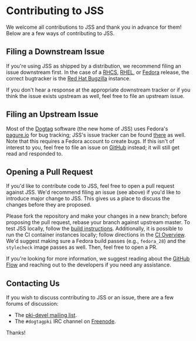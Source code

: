 # Contributing to JSS

We welcome all contributions to JSS and thank you in advance for them! Below
are a few ways of contributing to JSS.


## Filing a Downstream Issue

If you're using JSS as shipped by a distribution, we recommend filing an issue
downstream first. In the case of a [RHCS](https://www.redhat.com/en/technologies/cloud-computing/certificate-system),
[RHEL](https://www.redhat.com/en/technologies/cloud-computing/certificate-system),
or [Fedora](https://getfedora.org/) release, the correct bugtracker is the
[Red Hat Bugzilla](https://bugzilla.redhat.com/) instance.

If you don't hear a response at the appropriate downstream tracker or if you
think the issue exists upstream as well, feel free to file an upstream issue.


## Filing an Upstream Issue

Most of the [Dogtag](https://github.com/dogtagpki) software (the new home of
JSS) uses Fedora's [pagure.io](https://pagure.io/) for bug tracking; JSS's
issue tracker can be found [there](https://pagure.io/jss/issues) as well.
Note that this requires a Fedora account to create bugs. If this isn't of
interest to you, feel free to file an issue on
[GitHub](https://github.com/dogtagpki/jss/issues) instead; it will still get
read and responded to.


## Opening a Pull Request

If you'd like to contribute code to JSS, feel free to open a pull request
against JSS. We'd recommend filing an issue (see above) if you'd like to
introduce major change to JSS. This gives us a place to discuss the changes
before they are proposed.

Please fork the repository and make your changes in a new branch; before
proposing the pull request, rebase your branch against upstream master.
To test JSS locally, follow the [build instructions](building.md).
Additionally, it is possible to run the CI container instances locally;
follow directions in the [CI Overview](ci.md). We'd suggest making
sure a Fedora build passes (e.g., `fedora_28`) and the `stylecheck`
image passes as well. Then, feel free to open a PR.

If you're looking for more information, we suggest reading about the
[GitHub Flow](https://guides.github.com/introduction/flow/index.html)
and reaching out to the developers if you need any assistance.


## Contacting Us

If you wish to discuss contributing to JSS or an issue, there are a few
forums of discussion:

 - The [pki-devel mailing list](https://www.redhat.com/mailman/listinfo/pki-devel).
 - The `#dogtagpki` IRC channel on [Freenode](https://freenode.net/).

Thanks!
